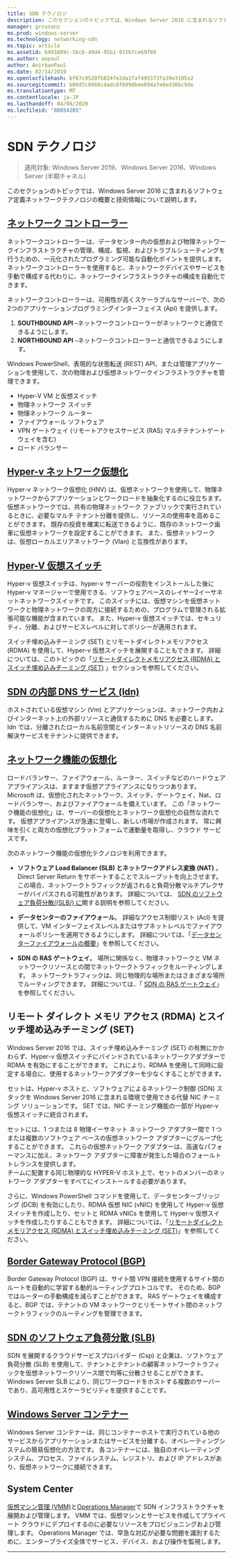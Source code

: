 ```yaml
---
title: SDN テクノロジ
description: このセクションのトピックでは、Windows Server 2016 に含まれるソフトウェア定義ネットワークテクノロジの概要と技術情報について説明します。
manager: grcusanz
ms.prod: windows-server
ms.technology: networking-sdn
ms.topic: article
ms.assetid: b491089c-5bcb-49d4-95b1-915b7ce69f88
ms.author: anpaul
author: AnirbanPaul
ms.date: 02/14/2019
ms.openlocfilehash: bf67c9520fb824fe2da1faf495573fa39e3105a2
ms.sourcegitcommit: b00d7c8968c4adc8f699dbee694afe6ed36bc9de
ms.translationtype: MT
ms.contentlocale: ja-JP
ms.lasthandoff: 04/08/2020
ms.locfileid: "80854285"
---
```

# <a name="sdn-technologies"></a>SDN テクノロジ

>適用対象: Windows Server 2019、Windows Server 2016、Windows Server (半期チャネル)

このセクションのトピックでは、Windows Server 2016 に含まれるソフトウェア定義ネットワークテクノロジの概要と技術情報について説明します。  

## <a name="network-controller"></a>[ネットワーク コントローラー](network-controller/Network-Controller.md)

ネットワークコントローラーは、データセンター内の仮想および物理ネットワークインフラストラクチャの管理、構成、監視、およびトラブルシューティングを行うための、一元化されたプログラミング可能な自動化ポイントを提供します。 ネットワークコントローラーを使用すると、ネットワークデバイスやサービスを手動で構成する代わりに、ネットワークインフラストラクチャの構成を自動化できます。 

ネットワークコントローラーは、可用性が高くスケーラブルなサーバーで、次の2つのアプリケーションプログラミングインターフェイス (Api) を提供します。

1. **SOUTHBOUND API** –ネットワークコントローラーがネットワークと通信できるようにします。
2. **NORTHBOUND API** –ネットワークコントローラーと通信できるようにします。

Windows PowerShell、表現的な状態転送 (REST) API、または管理アプリケーションを使用して、次の物理および仮想ネットワークインフラストラクチャを管理できます。

- Hyper-V VM と仮想スイッチ 
- 物理ネットワーク スイッチ 
- 物理ネットワーク ルーター 
- ファイアウォール ソフトウェア 
- VPN ゲートウェイ (リモートアクセスサービス (RAS) マルチテナントゲートウェイを含む) 
- ロード バランサー 
  
## <a name="hyper-v-network-virtualization"></a>[Hyper-v ネットワーク仮想化](hyper-v-network-virtualization/Hyper-V-Network-Virtualization.md)

Hyper-v ネットワーク仮想化 (HNV) は、仮想ネットワークを使用して、物理ネットワークからアプリケーションとワークロードを抽象化するのに役立ちます。 仮想ネットワークでは、共有の物理ネットワーク ファブリックで実行されているときに、必要なマルチ テナント分離を提供し、リソースの使用率を高めることができます。 既存の投資を確実に転送できるように、既存のネットワーク歯車に仮想ネットワークを設定することができます。 また、仮想ネットワークは、仮想ローカルエリアネットワーク (Vlan) と互換性があります。
  
## <a name="hyper-v-virtual-switch"></a>[Hyper-V 仮想スイッチ](../../../virtualization/hyper-v-virtual-switch/Hyper-V-Virtual-Switch.md) 

Hyper-v 仮想スイッチは、hyper-v サーバーの役割をインストールした後に Hyper-v マネージャーで使用できる、ソフトウェアベースのレイヤー2イーサネットネットワークスイッチです。 このスイッチには、仮想マシンを仮想ネットワークと物理ネットワークの両方に接続するための、プログラムで管理される拡張可能な機能が含まれています。 また、Hyper-v 仮想スイッチでは、セキュリティ、分離、およびサービスレベルに対してポリシーが適用されます。
  
スイッチ埋め込みチーミング (SET) とリモートダイレクトメモリアクセス (RDMA) を使用して、Hyper-v 仮想スイッチを展開することもできます。 詳細については、このトピックの「[リモートダイレクトメモリアクセス (RDMA) とスイッチ埋め込みチーミング (SET)](#remote-direct-memory-access-rdma-and-switch-embedded-teaming-set) 」セクションを参照してください。

## <a name="internal-dns-service-idns-for-sdn"></a>[SDN の内部 DNS サービス (Idn)](Idns-for-Sdn.md)

ホストされている仮想マシン (Vm) とアプリケーションは、ネットワーク内およびインターネット上の外部リソースと通信するために DNS を必要とします。 Idn では、分離されたローカル名前空間とインターネットリソースの DNS 名前解決サービスをテナントに提供できます。 
  
## <a name="network-function-virtualization"></a>[ネットワーク機能の仮想化](network-function-virtualization/Network-Function-Virtualization.md)

ロードバランサー、ファイアウォール、ルーター、スイッチなどのハードウェアアプライアンスは、ますます仮想アプライアンスになりつつあります。 Microsoft は、仮想化されたネットワーク、スイッチ、ゲートウェイ、Nat、ロードバランサー、およびファイアウォールを備えています。 この「ネットワーク機能の仮想化」は、サーバーの仮想化とネットワーク仮想化の自然な流れです。 仮想アプライアンスが急速に登場し、新しい市場が作成されます。 常に興味を引くと両方の仮想化プラットフォームで運動量を取得し、クラウド サービスです。 
  
次のネットワーク機能の仮想化テクノロジを利用できます。  
  
-   **ソフトウェア Load Balancer (SLB) とネットワークアドレス変換 (NAT)** 。 Direct Server Return をサポートすることでスループットを向上させます。この場合、ネットワークトラフィックが返されると負荷分散マルチプレクサーがバイパスされる可能性があります。 詳細については、 [SDN のソフトウェア負荷分散/(SLB/) に](network-function-virtualization/software-load-balancing-for-sdn.md)関する説明を参照してください。
  
-   **データセンターのファイアウォール**。 詳細なアクセス制御リスト (Acl) を提供して、VM インターフェイスレベルまたはサブネットレベルでファイアウォールポリシーを適用できるようにします。 詳細については、「[データセンターファイアウォールの概要](network-function-virtualization/Datacenter-Firewall-Overview.md)」を参照してください。
  
-   **SDN の RAS ゲートウェイ**。 場所に関係なく、物理ネットワークと VM ネットワークリソースとの間でネットワークトラフィックをルーティングします。 ネットワークトラフィックは、同じ物理的な場所またはさまざまな場所でルーティングできます。 詳細については、「 [SDN の RAS ゲートウェイ](network-function-virtualization/RAS-Gateway-for-SDN.md)」を参照してください。

## <a name="remote-direct-memory-access-rdma-and-switch-embedded-teaming-set"></a>リモート ダイレクト メモリ アクセス (RDMA) とスイッチ埋め込みチーミング (SET)  
Windows Server 2016 では、スイッチ埋め込みチーミング (SET) の有無にかかわらず、Hyper-v 仮想スイッチにバインドされているネットワークアダプターで RDMA を有効にすることができます。 これにより、RDMA を使用して同時に設定する場合に、使用するネットワークアダプターを少なくすることができます。  
  
セットは、Hyper-v ホストと、ソフトウェアによるネットワーク制御 (SDN) スタックを Windows Server 2016 に含まれる環境で使用できる代替 NIC チーミング ソリューションです。 SET では、NIC チーミング機能の一部が Hyper-v 仮想スイッチに統合されます。  
  
セットには、1 つまたは 8 物理イーサネット ネットワーク アダプター間で 1 つまたは複数のソフトウェア ベースの仮想ネットワーク アダプターにグループ化することができます。 これらの仮想ネットワーク アダプターは、高速なパフォーマンスに加え、ネットワーク アダプターに障害が発生した場合のフォールト トレランスを提供します。  
チームに配置する同じ物理的な HYPER-V ホスト上で、セットのメンバーのネットワーク アダプターをすべてにインストールする必要があります。  
  
さらに、Windows PowerShell コマンドを使用して、データセンターブリッジング (DCB) を有効にしたり、RDMA 仮想 NIC (vNIC) を使用して Hyper-v 仮想スイッチを作成したり、セットと RDMA vNICs を使用して Hyper-v 仮想スイッチを作成したりすることもできます。 詳細については、「[リモートダイレクトメモリアクセス (RDMA) とスイッチ埋め込みチーミング (SET)](https://docs.microsoft.com/windows-server/virtualization/hyper-v-virtual-switch/rdma-and-switch-embedded-teaming.md)」を参照してください。

## <a name="border-gateway-protocol-bgp"></a>[Border Gateway Protocol (BGP)](../../../remote/remote-access/bgp/Border-Gateway-Protocol-BGP.md)
  
Border Gateway Protocol (BGP) は、サイト間 VPN 接続を使用するサイト間のルートを自動的に学習する動的ルーティングプロトコルです。 そのため、BGP ではルーターの手動構成を減らすことができます。   RAS ゲートウェイを構成すると、BGP では、テナントの VM ネットワークとリモートサイト間のネットワークトラフィックのルーティングを管理できます。  
  
## <a name="software-load-balancing-slb-for-sdn"></a>[SDN のソフトウェア負荷分散 (SLB)](network-function-virtualization/software-load-balancing-for-sdn.md)
SDN を展開するクラウドサービスプロバイダー (Csp) と企業は、ソフトウェア負荷分散 (SLB) を使用して、テナントとテナントの顧客ネットワークトラフィックを仮想ネットワークリソース間で均等に分散させることができます。 Windows Server SLB により、同じワークロードをホストする複数のサーバーであり、高可用性とスケーラビリティを提供することです。 

## <a name="windows-server-containers"></a>[Windows Server コンテナー](Containers/Container-networking-overview.md)

Windows Server コンテナーは、同じコンテナーホストで実行されている他のサービスからアプリケーションまたはサービスを分離する、オペレーティングシステムの簡易仮想化の方法です。 各コンテナーには、独自のオペレーティングシステム、プロセス、ファイルシステム、レジストリ、および IP アドレスがあり、仮想ネットワークに接続できます。 

## <a name="system-center"></a>System Center

[仮想マシン管理 (VMM)](https://docs.microsoft.com/system-center/vmm/)と[Operations Manager](https://docs.microsoft.com/system-center/scom/)で SDN インフラストラクチャを展開および管理します。 VMM では、仮想マシンとサービスを作成してプライベート クラウドにデプロイするのに必要なリソースをプロビジョニングおよび管理します。  Operations Manager では、早急な対応が必要な問題を識別するために、エンタープライズ全体でサービス、デバイス、および操作を監視します。 


---